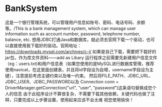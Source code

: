 # BankSystem
这是一个银行管理系统，可以管理用户信息如账号、密码、电话号码、余额等。/This is a bank management system, which can manage user information such as account number, password, telephone number, balance, etc.
想用JDBC打通Java和数据库，就必须去官网下载一个驱动，也可以直接使用我下载好的驱动。官网地址：https://downloads.mysql.com/archives/c-j/
如果是自己下载，需要把下载好的jar包，作为库文件资料——add as Libary
运行程序之前需要先新建用户信息文件（eg：users.txt)和用户信息表（如果您使用的是MySQL进行数据库管理，推荐使用navicat，在这里面创建表，并且将id字段设为自增，username字段设为主键），注意提前考虑主键约束以及唯一约束。
然后将FILE_PATH、JDBC_URL、JDBC_USER、JDBC_PASSWORD以及 Connection conn = DriverManager.getConnection("url", "user", "password")这条语句替换成您个人的信息
由于此程序设计不算很复杂，不需要下载其他依赖，关键代码也做了注释，只要完成以上步骤设置，使用起来应该不会太难
祝您使用愉快！
